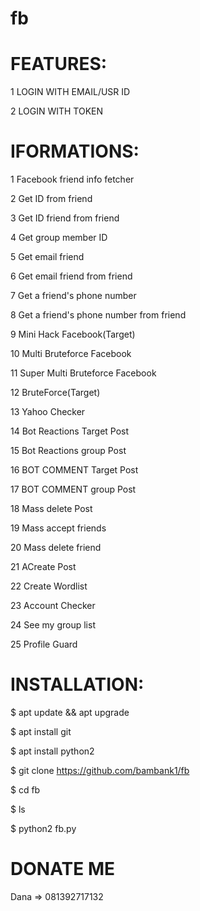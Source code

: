 # fb
FEATURES:
======================================
1 LOGIN WITH EMAIL/USR ID

 2 LOGIN WITH TOKEN

IFORMATIONS:
=======================================
 1 Facebook friend info fetcher

 2 Get ID from friend

 3 Get ID friend from friend

 4 Get group member ID

 5 Get email friend

 6 Get email friend from friend

 7 Get a friend's phone number

 8 Get a friend's phone number from friend

 9 Mini Hack Facebook(Target)

 10 Multi Bruteforce Facebook

 11 Super Multi Bruteforce Facebook

 12 BruteForce(Target)

 13 Yahoo Checker

 14 Bot Reactions Target Post

 15 Bot Reactions group Post

 16 BOT COMMENT Target Post

 17 BOT COMMENT group Post

 18 Mass delete Post

 19 Mass accept friends

 20 Mass delete friend

 21 ACreate Post

 22 Create Wordlist

 23 Account Checker

 24 See my group list

 25 Profile Guard



INSTALLATION:
============================================
$ apt update && apt upgrade

$ apt install git

$ apt install python2

$ git clone https://github.com/bambank1/fb

$ cd fb

$ ls

$ python2 fb.py


DONATE ME                       
=================================================
Dana => 081392717132

